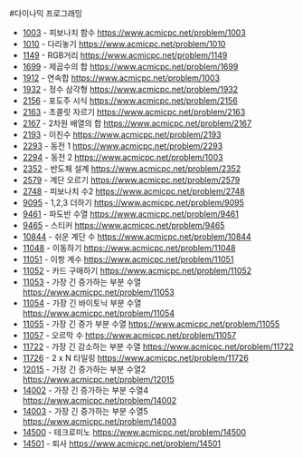 #다이나믹 프로그래밍

- [1003](1003/) - 피보나치 함수 https://www.acmicpc.net/problem/1003
- [1010](1010/) - 다리놓기 https://www.acmicpc.net/problem/1010
- [1149](1149/) - RGB거리 https://www.acmicpc.net/problem/1149
- [1699](1699/) - 제곱수의 합 https://www.acmicpc.net/problem/1699
- [1912](1912/) - 연속합 https://www.acmicpc.net/problem/1003
- [1932](1932/) - 정수 삼각형 https://www.acmicpc.net/problem/1932
- [2156](2156/) - 포도주 시식 https://www.acmicpc.net/problem/2156
- [2163](2163/) - 초콜릿 자르기 https://www.acmicpc.net/problem/2163
- [2167](2167/) - 2차원 배열의 합 https://www.acmicpc.net/problem/2167
- [2193](2193/) - 이친수 https://www.acmicpc.net/problem/2193
- [2293](2293/) - 동전 1 https://www.acmicpc.net/problem/2293
- [2294](2294/) - 동전 2 https://www.acmicpc.net/problem/1003
- [2352](2352/) - 반도체 설계 https://www.acmicpc.net/problem/2352
- [2579](2579/) - 계단 오르기 https://www.acmicpc.net/problem/2579
- [2748](2748/) - 피보나치 수2 https://www.acmicpc.net/problem/2748
- [9095](9095/) - 1,2,3 더하기 https://www.acmicpc.net/problem/9095
- [9461](9461/) - 파도반 수열 https://www.acmicpc.net/problem/9461
- [9465](9465/) - 스티커 https://www.acmicpc.net/problem/9465
- [10844](10844/) - 쉬운 계단 수 https://www.acmicpc.net/problem/10844
- [11048](11048/) - 이동하기 https://www.acmicpc.net/problem/11048
- [11051](11051/) - 이항 계수 https://www.acmicpc.net/problem/11051
- [11052](11052/) - 카드 구매하기 https://www.acmicpc.net/problem/11052
- [11053](11053/) - 가장 긴 증가하는 부분 수열 https://www.acmicpc.net/problem/11053
- [11054](11054/) - 가장 긴 바이토닉 부분 수열 https://www.acmicpc.net/problem/11054
- [11055](11055/) - 가장 긴 증가 부분 수열 https://www.acmicpc.net/problem/11055
- [11057](11057/) - 오르막 수 https://www.acmicpc.net/problem/11057
- [11722](11722/) - 가장 긴 감소하는 부분 수열 https://www.acmicpc.net/problem/11722
- [11726](11726/) - 2 x N 타일링 https://www.acmicpc.net/problem/11726
- [12015](12015/) - 가장 긴 증가하는 부분 수열2 https://www.acmicpc.net/problem/12015
- [14002](14002/) - 가장 긴 증가하는 부분 수열4 https://www.acmicpc.net/problem/14002
- [14003](14003/) - 가장 긴 증가하는 부분 수열5 https://www.acmicpc.net/problem/14003
- [14500](14500/) - 테크로미노 https://www.acmicpc.net/problem/14500
- [14501](14501/) - 퇴사 https://www.acmicpc.net/problem/14501
